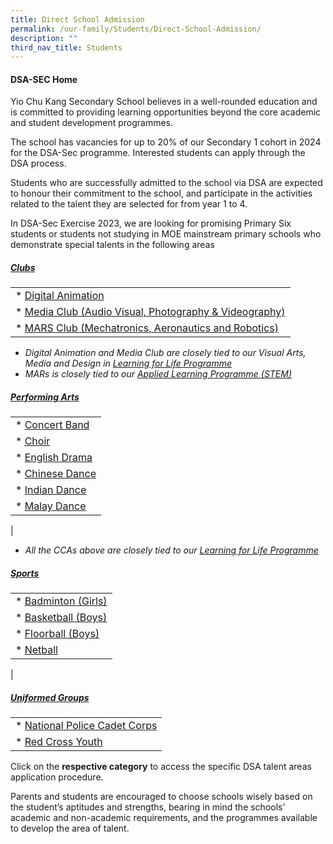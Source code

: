 ```yaml
---
title: Direct School Admission
permalink: /our-family/Students/Direct-School-Admission/
description: ""
third_nav_title: Students
---
```

#### **DSA-SEC Home**

Yio Chu Kang Secondary School believes in a well-rounded education and is committed to providing learning opportunities beyond the core academic and student development programmes.

The school has vacancies for up to 20% of our Secondary 1 cohort in 2024 for the DSA-Sec programme. Interested students can apply through the DSA process.

Students who are successfully admitted to the school via DSA are expected to honour their commitment to the school, and participate in the activities related to the talent they are selected for from year 1 to 4.

In DSA-Sec Exercise 2023, we are looking for promising Primary Six students or students not studying in MOE mainstream primary schools who demonstrate special talents in the following areas

#####  [Clubs](/files/Students/Direct%20School%20Admission/2023%20direct%20school%20admission%20-%20clubs.pdf)

|  | 
| -------- | 
| *   [Digital Animation](/cca/Clubs/Digital-Animation-Club/)|    
|*   [Media Club (Audio Visual, Photography &amp; Videography)](/cca/Clubs/Media-Club-Audio-Visual-Photography-Videography/)|
|*   [MARS Club (Mechatronics, Aeronautics and Robotics)](/cca/Clubs/MARS-CLUB-MECHATRONICS-AERONAUTICS-AND-ROBOTICS/)|

* _Digital Animation and Media Club are closely tied to our Visual Arts, Media and Design in [Learning for Life Programme](/our-curriculum/Distinctive-Programmes/Learning-for-Life-Programme/)_
*   _MARs is closely tied to our [Applied Learning Programme (STEM)](/our-curriculum/Distinctive-Programmes/Applied-Learning-Programme/)_

#####  [Performing Arts](/files/Students/Direct%20School%20Admission/2023%20direct%20school%20admission%20%20-%20performing%20arts.pdf)

|  | 
| -------- | 
| *   [Concert Band](/cca/Performing-Arts/Concert-Band/)   |
|*   [Choir](/cca/Performing-Arts/Choir/)| 
|*   [English Drama](/cca/Performing-Arts/English-Drama/)|
|*  [Chinese Dance](/cca/Performing-Arts/Chinese-Dance/)|
|*   [Indian Dance](/cca/Performing-Arts/Indian-Dance/)|
|*   [Malay Dance](/cca/Performing-Arts/Malay-Dance/)|
|
*   _All the CCAs above are closely tied to our [Learning for Life Programme](/our-curriculum/Distinctive-Programmes/Learning-for-Life-Programme/)_

#####  [Sports](/files/Students/Direct%20School%20Admission/2023%20direct%20school%20admission%20-%20sports.pdf)

|  | 
| -------- |
| *   [Badminton (Girls)](/cca/Physical-Sports/Badminton-Boys-Girls/)|
|*   [Basketball (Boys)](/cca/Physical-Sports/Basketball-Boys/)|
|*   [Floorball (Boys)](/cca/Physical-Sports/Floorball-Boys/)|
|*   [Netball](/cca/Physical-Sports/Netball/)|
|

#####  [Uniformed Groups](/files/Students/Direct%20School%20Admission/2023%20direct%20school%20admission%20-%20ugs.pdf)

|  | 
| -------- | 
| *   [National Police Cadet Corps](/cca/Uniformed-Groups/NPCC/)|
|*   [Red Cross Youth](/cca/Uniformed-Groups/Red-Cross-Youth/)| 


Click on the **respective category** to access the specific DSA talent areas application procedure.

Parents and students are encouraged to choose schools wisely based on the student’s aptitudes and strengths, bearing in mind the schools’ academic and non-academic requirements, and the programmes available to develop the area of talent.